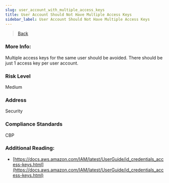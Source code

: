 ```yaml
---
slug: user_account_with_multiple_access_keys
title: User Account Should Not Have Multiple Access Keys
sidebar_label: User Account Should Not Have Multiple Access Keys
---
```

> [Back](../../iamcompliance)

### More Info:
Multiple access keys for the same user should be avoided. There should be just 1 access key per user account.

### Risk Level
Medium

### Address
Security

### Compliance Standards
CBP

### Additional Reading:
- [https://docs.aws.amazon.com/IAM/latest/UserGuide/id_credentials_access-keys.html](https://docs.aws.amazon.com/IAM/latest/UserGuide/id_credentials_access-keys.html) 

